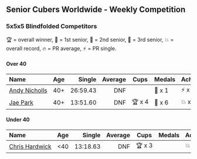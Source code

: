 ## Senior Cubers Worldwide - Weekly Competition
### 5x5x5 Blindfolded Competitors

🏆 = overall winner, 🥇 = 1st senior, 🥈 = 2nd senior, 🥉 = 3rd senior, 💥 = overall record, 🔥 = PR average, ⚡ = PR single.

#### Over 40

| Name | Age | Single | Average | Cups | Medals | Achievements |
| :-- | :--: | --: | --: | :--: | :-- | :-- |
| [<span style="white-space: nowrap">Andy Nicholls</span>](../../persons/andy_nicholls/555bf.md) | 40+ | 26:59.43 | DNF |  | <span style="white-space: nowrap">🥈 x 1</span> | <span style="white-space: nowrap">⚡ x 1</span> |
| [<span style="white-space: nowrap">Jae Park</span>](../../persons/jae_park/555bf.md) | 40+ | 13:51.60 | DNF | <span style="white-space: nowrap">🏆 x 4</span> | <span style="white-space: nowrap">🥇 x 6</span> | <span style="white-space: nowrap">💥 x 3, ⚡ x 3</span> |

#### Under 40

| Name | Age | Single | Average | Cups | Medals | Achievements |
| :-- | :--: | --: | --: | :--: | :-- | :-- |
| [<span style="white-space: nowrap">Chris Hardwick</span>](../../persons/chris_hardwick/555bf.md) | <40 | 13:18.63 | DNF | <span style="white-space: nowrap">🏆 x 3</span> |  | <span style="white-space: nowrap">💥 x 1, ⚡ x 1</span> |


<!-- Global site tag (gtag.js) - Google Analytics -->
<script async src="https://www.googletagmanager.com/gtag/js?id=UA-86348435-3"></script>
<script>window.dataLayer = window.dataLayer || []; function gtag() {dataLayer.push(arguments);} gtag('js', new Date()); gtag('config', 'UA-86348435-3');</script>
